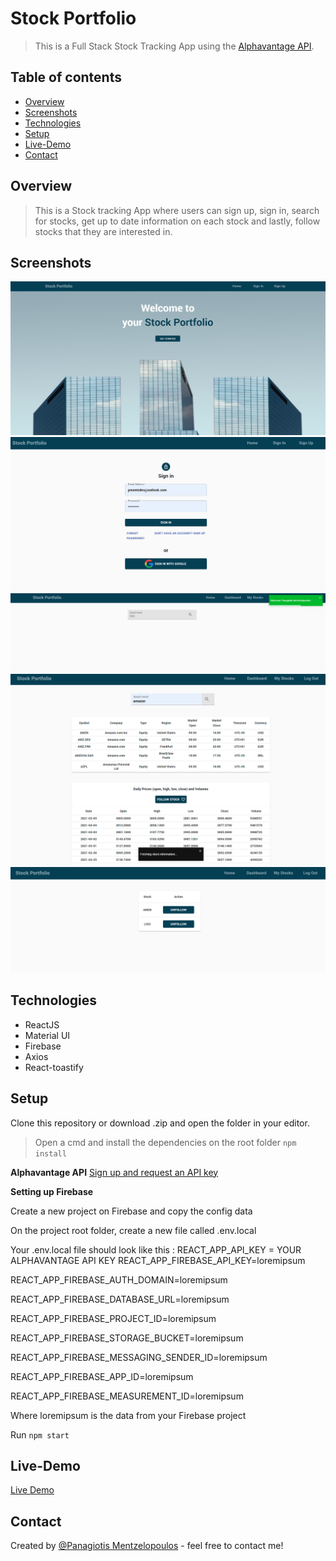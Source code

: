# Stock Portfolio
> This is a Full Stack Stock Tracking App using the [Alphavantage API]( https://www.alphavantage.co/).

## Table of contents
* [Overview](#overview)
* [Screenshots](#screenshots)
* [Technologies](#technologies)
* [Setup](#setup)
* [Live-Demo](#live-demo)
* [Contact](#contact)

## Overview
> This is a  Stock tracking App where users can sign up, sign in, search for stocks, get up to date information on each stock and lastly, follow stocks that they are interested in.
## Screenshots
![LandingPage](https://github.com/Panosmentz/Projects-Screenshots/blob/master/stock%20portfolio%20screenshots/landing.PNG)
![signin](https://github.com/Panosmentz/Projects-Screenshots/blob/master/stock%20portfolio%20screenshots/signin.PNG)
![suclogin](https://github.com/Panosmentz/Projects-Screenshots/blob/master/stock%20portfolio%20screenshots/suclogin.PNG)
![dashboard](https://github.com/Panosmentz/Projects-Screenshots/blob/master/stock%20portfolio%20screenshots/dashboard.PNG)
![mystocks](https://github.com/Panosmentz/Projects-Screenshots/blob/master/stock%20portfolio%20screenshots/mystocks.PNG)
## Technologies
* ReactJS
* Material UI
* Firebase
* Axios
* React-toastify

## Setup
Clone this repository or download .zip and open the folder in your editor.
>Open a cmd and install the dependencies on the root folder 
>`npm install`

**Alphavantage API**
[Sign up and request an API key]( https://www.alphavantage.co/)

**Setting up Firebase**

Create a new project on Firebase and copy the config data

On the project root folder, create a new file called .env.local

Your .env.local file should look like this :
REACT_APP_API_KEY = YOUR ALPHAVANTAGE API KEY
REACT_APP_FIREBASE_API_KEY=loremipsum

REACT_APP_FIREBASE_AUTH_DOMAIN=loremipsum

REACT_APP_FIREBASE_DATABASE_URL=loremipsum

REACT_APP_FIREBASE_PROJECT_ID=loremipsum

REACT_APP_FIREBASE_STORAGE_BUCKET=loremipsum

REACT_APP_FIREBASE_MESSAGING_SENDER_ID=loremipsum

REACT_APP_FIREBASE_APP_ID=loremipsum

REACT_APP_FIREBASE_MEASUREMENT_ID=loremipsum

Where loremipsum is the data from your Firebase project

Run `npm start`

## Live-Demo
[Live Demo](https://happy-snyder-f3436c.netlify.app/)

## Contact
Created by [@Panagiotis Mentzelopoulos](https://determined-saha-b25d49.netlify.app/) - feel free to contact me!
